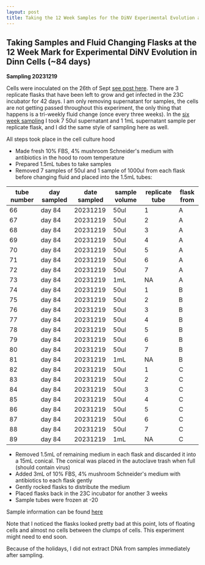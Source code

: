 ```yaml
---
layout: post
title: Taking the 12 Week Samples for the DiNV Experimental Evolution and DNA Extractions 
---
```


## Taking Samples and Fluid Changing Flasks at the 12 Week Mark for Experimental DiNV Evolution in Dinn Cells (~84 days) 

**Sampling 20231219**

Cells were inoculated on the 26th of Sept [see post here](https://meschedl.github.io/Unckless-Lab-Notebook-Maggie/2023/09/26/experimental-evolution-inoculation.html). There are 3 replicate flasks that have been left to grow and get infected in the 23C incubator for 42 days. I am only removing supernatant for samples, the cells are not getting passed throughout this experiment, the only thing that happens is a tri-weekly fluid change (once every three weeks). In the [six week sampling](https://meschedl.github.io/Unckless-Lab-Notebook-Maggie/2023/11/07/week-6-exp-evo-sampling.html) I took 7 50ul supernatant and 1 1mL supernatant sample per replicate flask, and I did the same style of sampling here as well.  

All steps took place in the cell culture hood 

- Made fresh 10% FBS, 4% mushroom Schneider's medium with antibiotics in the hood to room temperature 
- Prepared 1.5mL tubes to take samples 
- Removed 7 samples of 50ul and 1 sample of 1000ul from each flask before changing fluid and placed into the 1.5mL tubes:

| tube number | day sampled | date sampled | sample volume | replicate tube | flask from |
|-------------|-------------|--------------|---------------|----------------|------------|
| 66          | day 84      | 20231219     | 50ul          | 1              | A          |
| 67          | day 84      | 20231219     | 50ul          | 2              | A          |
| 68          | day 84      | 20231219     | 50ul          | 3              | A          |
| 69          | day 84      | 20231219     | 50ul          | 4              | A          |
| 70          | day 84      | 20231219     | 50ul          | 5              | A          |
| 71          | day 84      | 20231219     | 50ul          | 6              | A          |
| 72          | day 84      | 20231219     | 50ul          | 7              | A          |
| 73          | day 84      | 20231219     | 1mL           | NA             | A          |
| 74          | day 84      | 20231219     | 50ul          | 1              | B          |
| 75          | day 84      | 20231219     | 50ul          | 2              | B          |
| 76          | day 84      | 20231219     | 50ul          | 3              | B          |
| 77          | day 84      | 20231219     | 50ul          | 4              | B          |
| 78          | day 84      | 20231219     | 50ul          | 5              | B          |
| 79          | day 84      | 20231219     | 50ul          | 6              | B          |
| 80          | day 84      | 20231219     | 50ul          | 7              | B          |
| 81          | day 84      | 20231219     | 1mL           | NA             | B          |
| 82          | day 84      | 20231219     | 50ul          | 1              | C          |
| 83          | day 84      | 20231219     | 50ul          | 2              | C          |
| 84          | day 84      | 20231219     | 50ul          | 3              | C          |
| 85          | day 84      | 20231219     | 50ul          | 4              | C          |
| 86          | day 84      | 20231219     | 50ul          | 5              | C          |
| 87          | day 84      | 20231219     | 50ul          | 6              | C          |
| 88          | day 84      | 20231219     | 50ul          | 7              | C          |
| 89          | day 84      | 20231219     | 1mL           | NA             | C          |

- Removed 1.5mL of remaining medium in each flask and discarded it into a 15mL conical. The conical was placed in the autoclave trash when full (should contain virus)
- Added 3mL of 10% FBS, 4% mushroom Schneider's medium with antibiotics to each flask gently
- Gently rocked flasks to distribute the medium 
- Placed flasks back in the 23C incubator for another 3 weeks 
- Sample tubes were frozen at -20  

Sample information can be found [here](https://docs.google.com/spreadsheets/d/1balXyQJFsFGfXK0ooPFMvkFJZwOlg1-xvkuuOEXaU14/edit#gid=0)

Note that I noticed the flasks looked pretty bad at this point, lots of floating cells and almost no cells between the clumps of cells. This experiment might need to end soon. 

Because of the holidays, I did not extract DNA from samples immediately after sampling. 